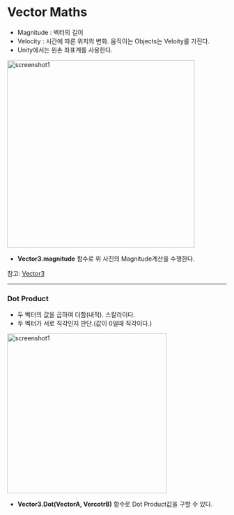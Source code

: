 Vector Maths
=============
- Magnitude : 벡터의 길이
- Velocity : 시간에 따른 위치의 변화.
움직이는 Objects는 Veloity를 가진다. 
- Unity에서는 왼손 좌표계를 사용한다.

<img width="430" alt="screenshot1" src="https://user-images.githubusercontent.com/44865268/50723127-dd3c8c00-111c-11e9-9e2b-b711629e22af.PNG">

- **Vector3.magnitude** 함수로 위 사진의 Magnitude계산을 수행한다.

참고: [Vector3](https://docs.unity3d.com/ScriptReference/Vector3.html?_ga=2.3051696.1014157617.1546605019-1821101929.1546605019)
***
### Dot Product
- 두 벡터의 값을 곱하여 더함(내적). 스칼라이다.
- 두 벡터가 서로 직각인지 판단.(값이 0일때 직각이다.)

<img width="366" alt="screenshot1" src="https://user-images.githubusercontent.com/44865268/50723191-d9f5d000-111d-11e9-9cce-b7aa64711c6d.PNG">

- **Vector3.Dot(VectorA, VercotrB)** 함수로 Dot Product값을 구할 수 있다.

